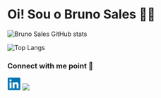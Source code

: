 # Oi! Sou o Bruno Sales 🙋‍♂️

![Bruno Sales GitHub stats](https://github-readme-stats.vercel.app/api?username=brunossales&show_icons=true&theme=radical)
<br>

![Top Langs](https://github-readme-stats.vercel.app/api/top-langs/?username=brunossales&layout=compact&langs_count=16&theme=dracula)

### Connect with me point 🔽

<div>
<a href="https://www.linkedin.com/in/bruno-sales-3a5856202/" alt="LinkedIn"><img src="https://raw.githubusercontent.com/devicons/devicon/master/icons/linkedin/linkedin-original.svg" width="30px" heigth="40px"></a>
<a href="https://www.instagram.com/_brunossales/" alt="IG"><img src="https://br.freepik.com/vetores-gratis/instagram-icone-novo_954290.htm#page=1&query=instagram&position=12" width="30px" heigth="40px"></a>

</div>
